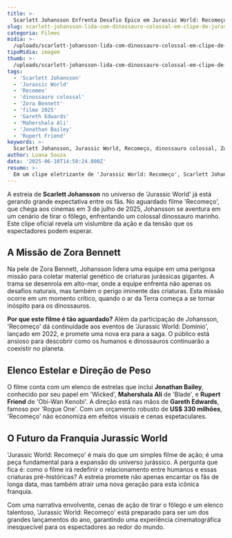 ```yaml
---
title: >-
  Scarlett Johansson Enfrenta Desafio Épico em Jurassic World: Recomeço
slug: scarlett-johansson-lida-com-dinossauro-colossal-em-clipe-de-jurassic-world-recomeco
categoria: Filmes
midia: >-
  /uploads/scarlett-johansson-lida-com-dinossauro-colossal-em-clipe-de-jurassic-world-recomeco-thumb.webp
tipoMidia: imagem
thumb: >-
  /uploads/scarlett-johansson-lida-com-dinossauro-colossal-em-clipe-de-jurassic-world-recomeco-thumb.webp
tags:
  - 'Scarlett Johansson'
  - 'Jurassic World'
  - 'Recomeo'
  - 'dinossauro colossal'
  - 'Zora Bennett'
  - 'filme 2025'
  - 'Gareth Edwards'
  - 'Mahershala Ali'
  - 'Jonathan Bailey'
  - 'Rupert Friend'
keywords: >-
  Scarlett Johansson, Jurassic World, Recomeço, dinossauro colossal, Zora Bennett, filme 2025, Gareth Edwards, Mahershala Ali, Jonathan Bailey, Rupert Friend
author: Luana Souza
data: '2025-06-10T14:50:24.000Z'
resumo: >-
  Em um clipe eletrizante de 'Jurassic World: Recomeço', Scarlett Johansson lidera uma equipe em uma missão perigosa envolvendo criaturas jurássicas marinhas gigantes. Este novo capítulo da franquia promete emoções intensas e um elenco de estrelas.
---
```


A estreia de **Scarlett Johansson** no universo de 'Jurassic World' já está gerando grande expectativa entre os fãs. No aguardado filme 'Recomeço', que chega aos cinemas em 3 de julho de 2025, Johansson se aventura em um cenário de tirar o fôlego, enfrentando um colossal dinossauro marinho. Este clipe oficial revela um vislumbre da ação e da tensão que os espectadores podem esperar. 

## A Missão de Zora Bennett

Na pele de Zora Bennett, Johansson lidera uma equipe em uma perigosa missão para coletar material genético de criaturas jurássicas gigantes. A trama se desenrola em alto-mar, onde a equipe enfrenta não apenas os desafios naturais, mas também o perigo iminente das criaturas. Esta missão ocorre em um momento crítico, quando o ar da Terra começa a se tornar inóspito para os dinossauros. 

**Por que este filme é tão aguardado?** Além da participação de Johansson, 'Recomeço' dá continuidade aos eventos de 'Jurassic World: Domínio', lançado em 2022, e promete uma nova era para a saga. O público está ansioso para descobrir como os humanos e dinossauros continuarão a coexistir no planeta.

## Elenco Estelar e Direção de Peso

O filme conta com um elenco de estrelas que inclui **Jonathan Bailey**, conhecido por seu papel em 'Wicked', **Mahershala Ali** de 'Blade', e **Rupert Friend** de 'Obi-Wan Kenobi'. A direção está nas mãos de **Gareth Edwards**, famoso por 'Rogue One'. Com um orçamento robusto de **US$ 330 milhões**, 'Recomeço' não economiza em efeitos visuais e cenas espetaculares.

## O Futuro da Franquia Jurassic World

'Jurassic World: Recomeço' é mais do que um simples filme de ação; é uma peça fundamental para a expansão do universo jurássico. A pergunta que fica é: como o filme irá redefinir o relacionamento entre humanos e essas criaturas pré-históricas? A estreia promete não apenas encantar os fãs de longa data, mas também atrair uma nova geração para esta icônica franquia.

Com uma narrativa envolvente, cenas de ação de tirar o fôlego e um elenco talentoso, 'Jurassic World: Recomeço' está preparado para ser um dos grandes lançamentos do ano, garantindo uma experiência cinematográfica inesquecível para os espectadores ao redor do mundo.
